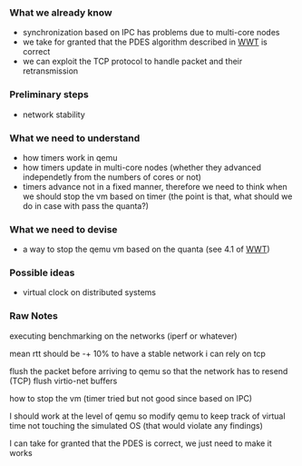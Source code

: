 ### What we already know

- synchronization based on IPC has problems due to multi-core nodes
- we take for granted that the PDES algorithm described in [WWT](https://users.cs.duke.edu/~alvy/papers/p48-reinhardt.pdf) is correct
- we can exploit the TCP protocol to handle packet and their retransmission

### Preliminary steps

- network stability

### What we need to understand 

- how timers work in qemu
- how timers update in multi-core nodes (whether they advanced independetly from the numbers of cores or not)
- timers advance not in a fixed manner, therefore we need to think when we should stop the vm based on timer (the point is that, what should we do in case with pass the quanta?)

### What we need to devise

- a way to stop the qemu vm based on the quanta (see 4.1 of [WWT](https://users.cs.duke.edu/~alvy/papers/p48-reinhardt.pdf))

### Possible ideas

- virtual clock on distributed systems

### Raw Notes

executing benchmarking on the networks (iperf or whatever)

mean rtt should be -+ 10%  to have a stable network
i can rely on tcp

flush the packet before arriving to qemu so that the network has to resend (TCP)
flush virtio-net buffers

how to stop the vm (timer tried but not good since based on IPC)

I should work at the level of qemu
so modify qemu to keep track of virtual time
not touching the simulated OS (that would violate any findings)

I can take for granted that the PDES is correct, we just need to make it works

